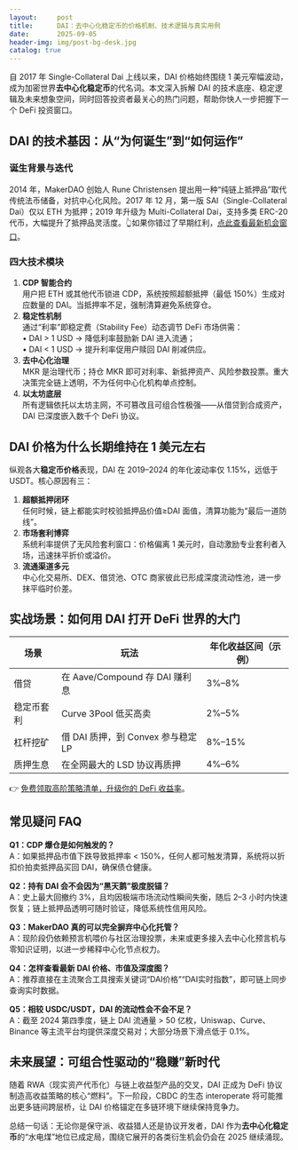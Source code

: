 ```yaml
---
layout:     post
title:      DAI：去中心化稳定币的价格机制、技术逻辑与真实用例
date:       2025-09-05
header-img: img/post-bg-desk.jpg
catalog: true
---
```


自 2017 年 Single-Collateral Dai 上线以来，DAI 价格始终围绕 1 美元窄幅波动，成为加密世界**去中心化稳定币**的代名词。本文深入拆解 DAI 的技术底座、稳定逻辑及未来想象空间，同时回答投资者最关心的热门问题，帮助你快人一步把握下一个 DeFi 投资窗口。

## DAI 的技术基因：从“为何诞生”到“如何运作”

### 诞生背景与迭代
2014 年，MakerDAO 创始人 Rune Christensen 提出用一种“纯链上抵押品”取代传统法币储备，对抗中心化风险。2017 年 12 月，第一版 SAI（Single-Collateral Dai）仅以 ETH 为抵押；2019 年升级为 Multi-Collateral Dai，支持多类 ERC-20 代币，大幅提升了抵押品灵活度。👆如果你错过了早期红利，[点此查看最新机会窗口](https://okxdog.com/)。

### 四大技术模块
1. **CDP 智能合约**  
   用户把 ETH 或其他代币锁进 CDP，系统按照超额抵押（最低 150%）生成对应数量的 DAI。当抵押率不足，强制清算避免系统穿仓。
2. **稳定性机制**  
   通过“利率”即稳定费（Stability Fee）动态调节 DeFi 市场供需：  
   • DAI > 1 USD → 降低利率鼓励新 DAI 进入流通；  
   • DAI < 1 USD → 提升利率促用户赎回 DAI 削减供应。
3. **去中心化治理**  
   MKR 是治理代币；持仓 MKR 即可对利率、新抵押资产、风险参数投票。重大决策完全链上透明，不为任何中心化机构单点控制。
4. **以太坊底层**  
   所有逻辑依托以太坊主网，不可篡改且可组合性极强——从借贷到合成资产，DAI 已深度嵌入数千个 DeFi 协议。

## DAI 价格为什么长期维持在 1 美元左右

纵观各大**稳定币价格**表现，DAI 在 2019–2024 的年化波动率仅 1.15%，远低于 USDT。核心原因有三：

1. **超额抵押闭环**  
   任何时候，链上都能实时校验抵押品价值≥DAI 面值，清算功能为“最后一道防线”。
2. **市场套利博弈**  
   系统利率提供了无风险套利窗口：价格偏离 1 美元时，自动激励专业套利者入场，迅速抹平折价或溢价。
3. **流通渠道多元**  
   中心化交易所、DEX、借贷池、OTC 商家彼此已形成深度流动性池，进一步抹平临时价差。

## 实战场景：如何用 DAI 打开 DeFi 世界的大门

| 场景 | 玩法 | 年化收益区间（示例） |
|------|------|-------------------|
| 借贷 | 在 Aave/Compound 存 DAI 赚利息 | 3%–8% |
| 稳定币套利 | Curve 3Pool 低买高卖 | 2%–5% |
| 杠杆挖矿 | 借 DAI 质押，到 Convex 参与稳定 LP | 8%–15% |
| 质押生息 | 在全网最大的 LSD 协议再质押 | 4%–6% |

👉 [免费领取高阶策略清单，升级你的 DeFi 收益率](https://okxdog.com/)。

## 常见疑问 FAQ

**Q1：CDP 爆仓是如何触发的？**  
A：如果抵押品市值下跌导致抵押率 < 150%，任何人都可触发清算，系统将以折扣价拍卖抵押品买回 DAI，确保债仓健康。

**Q2：持有 DAI 会不会因为“黑天鹅”极度脱锚？**  
A：史上最大回撤约 3%，且均因极端市场流动性瞬间失衡，随后 2–3 小时内快速恢复；链上抵押品透明可随时验证，降低系统性信用风险。

**Q3：MakerDAO 真的可以完全摒弃中心化托管？**  
A：现阶段仍依赖预言机喂价与社区治理投票，未来或更多接入去中心化预言机与零知识证明，以进一步稀释中心化节点权力。

**Q4：怎样查看最新 DAI 价格、市值及深度图？**  
A：推荐直接在主流聚合工具搜索关键词“DAI价格”“DAI实时指数”，即可链上同步查询实时数据。

**Q5：相较 USDC/USDT，DAI 的流动性会不会不足？**  
A：截至 2024 第四季度，链上 DAI 流通量 > 50 亿枚，Uniswap、Curve、Binance 等主流平台均提供深度交易对；大部分场景下滑点低于 0.1%。

## 未来展望：可组合性驱动的“稳赚”新时代

随着 RWA（现实资产代币化）与链上收益型产品的交叉，DAI 正成为 DeFi 协议制造高收益策略的核心“燃料”。下一阶段，CBDC 的生态 interoperate 将可能推出更多链间跨层桥，让 DAI 价格锚定在多链环境下继续保持竞争力。

总结一句话：无论你是保守派、收益猎人还是协议开发者，DAI 作为**去中心化稳定币**的“水电煤”地位已成定局，围绕它展开的各类衍生机会仍会在 2025 继续涌现。